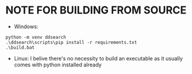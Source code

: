 # NOTE FOR BUILDING FROM SOURCE

- Windows:
```
python -m venv ddsearch
.\ddsearch\scripts\pip install -r requirements.txt
.\build.bat
```

- Linux:
I belive there's no necessity to build an executable as it usually comes with python installed already